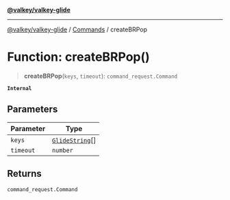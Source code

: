 [**@valkey/valkey-glide**](../../README.md)

***

[@valkey/valkey-glide](../../modules.md) / [Commands](../README.md) / createBRPop

# Function: createBRPop()

> **createBRPop**(`keys`, `timeout`): `command_request.Command`

**`Internal`**

## Parameters

| Parameter | Type |
| ------ | ------ |
| `keys` | [`GlideString`](../../BaseClient/type-aliases/GlideString.md)[] |
| `timeout` | `number` |

## Returns

`command_request.Command`
